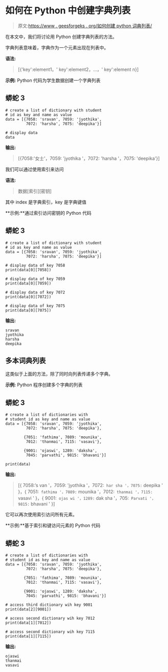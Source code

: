 # 如何在 Python 中创建字典列表

> 原文:[https://www . geesforgeks . org/如何创建 python 词典列表/](https://www.geeksforgeeks.org/how-to-create-list-of-dictionary-in-python/)

在本文中，我们将讨论用 Python 创建字典列表的方法。

字典列表意味着，字典作为一个元素出现在列表中。

**语法:**

> [{'key':element1，' key':element2，…，' key':element n}]

**示例:** Python 代码为学生数据创建一个字典列表

## 蟒蛇 3

```
# create a list of dictionary with student
# id as key and name as value
data = [{7058: 'sravan', 7059: 'jyothika',
         7072: 'harsha', 7075: 'deepika'}]

# display data
data
```

**输出:**

> [{7058:'女士'，7059: 'jyothika '，7072: 'harsha '，7075: 'deepika'}]

我们可以通过使用索引来访问

**语法:**

> 数据[索引][密钥]

其中 index 是字典索引，key 是字典键值

**示例:**通过索引访问密钥的 Python 代码

## 蟒蛇 3

```
# create a list of dictionary with student 
# id as key and name as value
data = [{7058: 'sravan', 7059: 'jyothika', 
         7072: 'harsha', 7075: 'deepika'}]

# display data of key 7058
print(data[0][7058])

# display data of key 7059
print(data[0][7059])

# display data of key 7072
print(data[0][7072])

# display data of key 7075
print(data[0][7075])
```

**输出:**

```
sravan
jyothika
harsha
deepika
```

## 多本词典列表

这类似于上面的方法，除了同时向列表传递多个字典。

**示例:** Python 程序创建多个字典的列表

## 蟒蛇 3

```
# create a list of dictionaries with 
# student id as key and name as value
data = [{7058: 'sravan', 7059: 'jyothika', 
         7072: 'harsha', 7075: 'deepika'},

        {7051: 'fathima', 7089: 'mounika', 
         7012: 'thanmai', 7115: 'vasavi'},

        {9001: 'ojaswi', 1289: 'daksha', 
         7045: 'parvathi', 9815: 'bhavani'}]

print(data)
```

**输出:**

> [{ 7058:’s van '，7059: 'jyothika '，7072:` har sha '，7075:` deepika ' }，{ 7051:` fathima '，7089:` mounika '，7012:` thanmai '，7115:` vasavi ' }，{ 9001:` ojas wi '，1289:` dak sha '，705:` Parvati '，9815:` bhavani ' }]

它可以再次使用索引访问所有元素。

**示例:**基于索引和键访问元素的 Python 代码

## 蟒蛇 3

```
# create a list of dictionaries with 
# student id as key and name as value
data = [{7058: 'sravan', 7059: 'jyothika',
         7072: 'harsha', 7075: 'deepika'},

        {7051: 'fathima', 7089: 'mounika', 
         7012: 'thanmai', 7115: 'vasavi'},

        {9001: 'ojaswi', 1289: 'daksha', 
         7045: 'parvathi', 9815: 'bhavani'}]

# access third dictionary wih key 9001
print(data[2][9001])

# access second dictionary wih key 7012
print(data[1][7012])

# access second dictionary wih key 7115
print(data[1][7115])
```

**输出:**

```
ojaswi
thanmai
vasavi
```